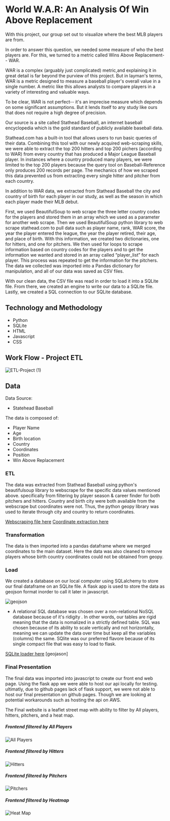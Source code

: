 # World W.A.R: An Analysis Of Win Above Replacement 

With this project, our group set out to visualize where the best MLB players are from.

In order to answer this question, we needed some measure of who the best players are. For this, we turned to a metric called Wins Above Replacement-- WAR.

WAR is a complex (arguably just complicated) metric,and explaining it in great detail is far beyond the purview of this project. But in layman's terms, WAR is a metric designed to measure a baseball player's overall value in a single number. A metric like this allows analysts to compare players in a variety of interesting and valuable ways. 

To be clear, WAR is not perfect-- it's an imprecise measure which depends on some significant assumptions. But it lends itself to any study like ours that does not require a high degree of precision.

Our source is a site called Stathead Baseball, an internet baseball encyclopedia which is the gold standard of publicly available baseball data.

Stathead.com has a built-in tool that allows users to run basic queries of their data. Combining this tool with our newly acquired web-scraping skills, we were able to extract the top 200 hitters and top 200 pichers (according to WAR) from every country that has produced a Major League Baseball player. In instances where a country produced many players, we were limited to the top 200 players because the query tool on Baseball-Reference only produces 200 records per page. The mechanics of how we scraped this data prevented us from extracting every single hitter and pitcher from each country.

In addition to WAR data, we extracted from Stathead Baseball the city and country of birth for each player in our study, as well as the season in which each player made their MLB debut. 

First, we used BeautifulSoup to web scrape the three letter country codes for the players and stored them in an array which we used as a parameter for another web scrape. Then we used BeautifulSoup python library to web scrape stathead.com to pull data such as player name, rank, WAR score, the year the player entered the league, the year the player retired, their age, and place of birth. With this information, we created two dictionaries, one for hitters, and one for pitchers. We then used for loops to scrape information based on country codes for the players and to get the information we wanted and stored in an array called “player_list” for each player. This process was repeated to get the information for the pitchers. The data we collected was imported into a Pandas dictionary for manipulation, and all of our data was saved as CSV files. 

With our clean data, the CSV file was read in order to load it into a SQLite file. From there, we created an engine to write our data to a SQLite file. Lastly, we created a SQL connection to our SQLite database. 

## Technology and Methodology

- Python
- SQLite
- HTML
- Javascript
- CSS

## Work Flow - Project ETL

![ETL-Project (1)](https://github.com/JMNugent1/war-by-country/blob/main/images/ETL%20Project%203.png)

## Data 
Data Source:

- Statehead Baseball 

The data is composed of:
- Player Name
- Age 
- Birth location
- Country 
- Coordinates 
- Position
- Win Above Replacement 


### ETL 

The data was extracted from Stathead Baseball using python's beautifulsoup library to webscrape for the specific data values mentioned above. specifically from filtering by player season & career finder for both pitchers and hitters.
Country and birth city were both available from the webscrape but coordinates were not. Thus, the python geopy library was used to iterate through city and country to return coordinates.

[Webscraping file here](https://github.com/JMNugent1/war-by-country/blob/main/development/main.ipynb)
[Coordinate extraction here](https://github.com/JMNugent1/war-by-country/blob/main/development/coordinates%20.ipynb)

### Transformation 

The data is then imported into a pandas dataframe where we merged coordinates to the main dataset. Here the data was also cleaned to remove players whose birth country coordinates could not be obtained from geopy.

### Load

We created a database on our local computer using SQLalchemy to store our final dataframe on an SQLite file. A flask app is used to store the data as geojson format inorder to call it later in javascript. 

![geojson](https://github.com/JMNugent1/war-by-country/blob/main/images/geojson.png)

- A relational SQL database was chosen over a non-relational NoSQL database because of it's ridigity . In other words, our tables are rigid meaning that the data is nomalized in a strictly defined table. SQL was chosen because of its ability to scale vertically and not horizontally, meaning we can update the data over time but keep all the variables (columns) the same. SQlite was our preferred flavore because of its single compact file that was easy to load to flask. 

[SQLite loader here](https://github.com/JMNugent1/war-by-country/blob/main/sqlite_loader.ipynb)
[geojason]

### Final Presentation 

The final data was imported into javascript to create our front end web page. Using the flask app we were able to host our api locally for testing. ultimatly, due to github pages lack of flask support, we were not able to host our final presentation on github pages. Though we are looking at potential workarounds such as hosting the api on AWS. 

The Final website is a leaflet street map with ability to filter by All players, hitters, pitchers, and a heat map. 

##### Frontend filtered by All Players
![All Players](https://github.com/JMNugent1/war-by-country/blob/main/images/all_players.png)

##### Frontend filtered by Hitters
![Hitters](https://github.com/JMNugent1/war-by-country/blob/main/images/hitters.png)

##### Frontend filtered by Pitchers
![Pitchers](https://github.com/JMNugent1/war-by-country/blob/main/images/pitcher.png)

##### Frontend filtered by Heatmap
![Heat Map](https://github.com/JMNugent1/war-by-country/blob/main/images/heat%20map.png)
